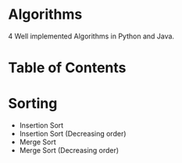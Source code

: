 # Algorithms

4 Well implemented Algorithms in Python and Java.

# Table of Contents

# Sorting

- Insertion Sort
- Insertion Sort (Decreasing order)
- Merge Sort
- Merge Sort (Decreasing order)
